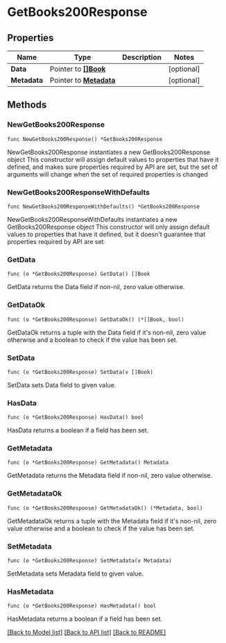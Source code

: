 # GetBooks200Response

## Properties

Name | Type | Description | Notes
------------ | ------------- | ------------- | -------------
**Data** | Pointer to [**[]Book**](Book.md) |  | [optional] 
**Metadata** | Pointer to [**Metadata**](Metadata.md) |  | [optional] 

## Methods

### NewGetBooks200Response

`func NewGetBooks200Response() *GetBooks200Response`

NewGetBooks200Response instantiates a new GetBooks200Response object
This constructor will assign default values to properties that have it defined,
and makes sure properties required by API are set, but the set of arguments
will change when the set of required properties is changed

### NewGetBooks200ResponseWithDefaults

`func NewGetBooks200ResponseWithDefaults() *GetBooks200Response`

NewGetBooks200ResponseWithDefaults instantiates a new GetBooks200Response object
This constructor will only assign default values to properties that have it defined,
but it doesn't guarantee that properties required by API are set

### GetData

`func (o *GetBooks200Response) GetData() []Book`

GetData returns the Data field if non-nil, zero value otherwise.

### GetDataOk

`func (o *GetBooks200Response) GetDataOk() (*[]Book, bool)`

GetDataOk returns a tuple with the Data field if it's non-nil, zero value otherwise
and a boolean to check if the value has been set.

### SetData

`func (o *GetBooks200Response) SetData(v []Book)`

SetData sets Data field to given value.

### HasData

`func (o *GetBooks200Response) HasData() bool`

HasData returns a boolean if a field has been set.

### GetMetadata

`func (o *GetBooks200Response) GetMetadata() Metadata`

GetMetadata returns the Metadata field if non-nil, zero value otherwise.

### GetMetadataOk

`func (o *GetBooks200Response) GetMetadataOk() (*Metadata, bool)`

GetMetadataOk returns a tuple with the Metadata field if it's non-nil, zero value otherwise
and a boolean to check if the value has been set.

### SetMetadata

`func (o *GetBooks200Response) SetMetadata(v Metadata)`

SetMetadata sets Metadata field to given value.

### HasMetadata

`func (o *GetBooks200Response) HasMetadata() bool`

HasMetadata returns a boolean if a field has been set.


[[Back to Model list]](../README.md#documentation-for-models) [[Back to API list]](../README.md#documentation-for-api-endpoints) [[Back to README]](../README.md)


